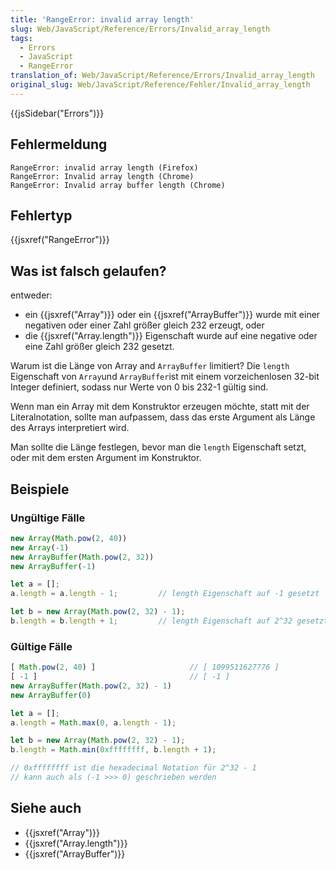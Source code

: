 ```yaml
---
title: 'RangeError: invalid array length'
slug: Web/JavaScript/Reference/Errors/Invalid_array_length
tags:
  - Errors
  - JavaScript
  - RangeError
translation_of: Web/JavaScript/Reference/Errors/Invalid_array_length
original_slug: Web/JavaScript/Reference/Fehler/Invalid_array_length
---
```

{{jsSidebar("Errors")}}

## Fehlermeldung

    RangeError: invalid array length (Firefox)
    RangeError: Invalid array length (Chrome)
    RangeError: Invalid array buffer length (Chrome)

## Fehlertyp

{{jsxref("RangeError")}}

## Was ist falsch gelaufen?

entweder:

- ein {{jsxref("Array")}} oder ein {{jsxref("ArrayBuffer")}} wurde mit einer negativen oder einer Zahl größer gleich 232 erzeugt, oder
- die {{jsxref("Array.length")}} Eigenschaft wurde auf eine negative oder eine Zahl größer gleich 232 gesetzt.

Warum ist die Länge von Array and `ArrayBuffer` limitiert? Die `length` Eigenschaft von `Array`und `ArrayBuffer`ist mit einem vorzeichenlosen 32-bit Integer definiert, sodass nur Werte von 0 bis 232-1 gültig sind.

Wenn man ein Array mit dem Konstruktor erzeugen möchte, statt mit der Literalnotation, sollte man aufpassem, dass das erste Argument als Länge des Arrays interpretiert wird.

Man sollte die Länge festlegen, bevor man die `length` Eigenschaft setzt, oder mit dem ersten Argument im Konstruktor.

## Beispiele

### Ungültige Fälle

```js example-bad
new Array(Math.pow(2, 40))
new Array(-1)
new ArrayBuffer(Math.pow(2, 32))
new ArrayBuffer(-1)

let a = [];
a.length = a.length - 1;         // length Eigenschaft auf -1 gesetzt

let b = new Array(Math.pow(2, 32) - 1);
b.length = b.length + 1;         // length Eigenschaft auf 2^32 gesetzt
```

### Gültige Fälle

```js example-good
[ Math.pow(2, 40) ]                     // [ 1099511627776 ]
[ -1 ]                                  // [ -1 ]
new ArrayBuffer(Math.pow(2, 32) - 1)
new ArrayBuffer(0)

let a = [];
a.length = Math.max(0, a.length - 1);

let b = new Array(Math.pow(2, 32) - 1);
b.length = Math.min(0xffffffff, b.length + 1);

// 0xffffffff ist die hexadecimal Notation für 2^32 - 1
// kann auch als (-1 >>> 0) geschrieben werden
```

## Siehe auch

- {{jsxref("Array")}}
- {{jsxref("Array.length")}}
- {{jsxref("ArrayBuffer")}}
